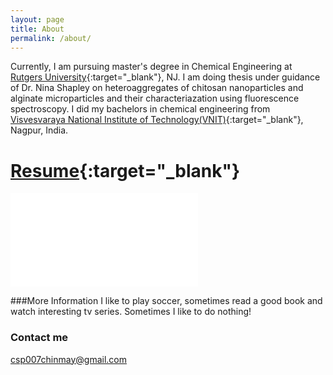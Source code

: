 ```yaml
---
layout: page
title: About
permalink: /about/
---
```


Currently, I am pursuing master's degree in Chemical Engineering at [Rutgers University](http://sol.rutgers.edu){:target="_blank"}, NJ. I am doing thesis under guidance of Dr. Nina Shapley on heteroaggregates of chitosan nanoparticles and alginate microparticles and their characteriazation using fluorescence spectroscopy. 
I did my bachelors in chemical engineering from [Visvesvaraya National Institute of Technology(VNIT)](http://www.vnit.ac.in){:target="_blank"}, Nagpur, India. 

# [Resume](https://drive.google.com/file/d/0B-_kr213FwlKejAxYWlHUm16aFU/view?usp=sharing){:target="_blank"}

<dl>
<object data="/pathakchinmay_resume.pdf" type="application/pdf" >
    <embed src="/pathakchinmay_resume.pdf" type="application/pdf" />
</object>
</dl>

###More Information
I like to play soccer, sometimes read a good book and watch interesting tv series. Sometimes I like to do nothing!

 

### Contact me

[csp007chinmay@gmail.com](mailto:csp007chinmay@gmail.com)
